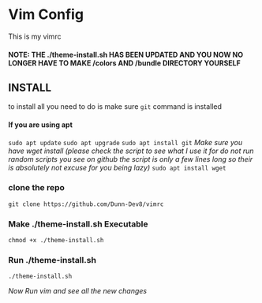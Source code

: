 # Vim Config
This is my vimrc

#### NOTE: THE ./theme-install.sh HAS BEEN UPDATED AND YOU NOW NO LONGER HAVE TO MAKE /colors AND /bundle DIRECTORY YOURSELF

## INSTALL 
to install all you need to do is make sure `git` command is installed

####  If you are using apt
`sudo apt update`
`sudo apt upgrade`
`sudo apt install git`
*Make sure you have wget install (please check the script to see what I use it for do not run random scripts you see on github the script is only a few lines long so their is absolutely not excuse for you being lazy)*
`sudo apt install wget`


### clone the repo
`git clone https://github.com/Dunn-Dev8/vimrc`

### Make ./theme-install.sh Executable
`chmod +x ./theme-install.sh`

### Run ./theme-install.sh
`./theme-install.sh`

*Now Run vim and see all the new changes*


